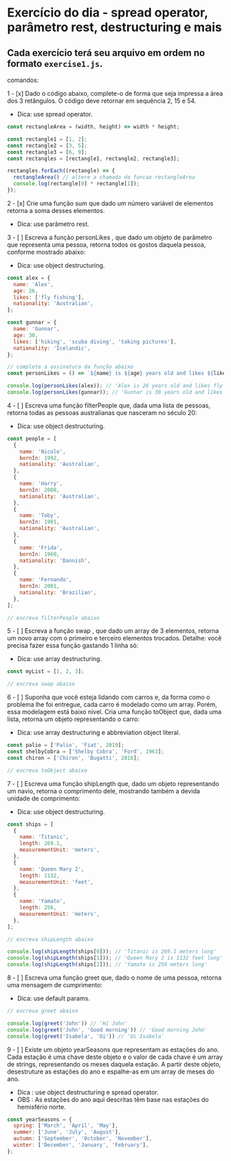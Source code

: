 # Exercício do dia - spread operator, parâmetro rest, destructuring e mais

## Cada exercício terá seu arquivo em ordem no formato `exercise1.js`.

comandos:

1 - [x] Dado o código abaixo, complete-o de forma que seja impressa a área dos 3 retângulos. O código deve retornar em sequência 2, 15 e 54.
 - Dica: use spread operator.

```js
const rectangleArea = (width, height) => width * height;

const rectangle1 = [1, 2];
const rectangle2 = [3, 5];
const rectangle3 = [6, 9];
const rectangles = [rectangle1, rectangle2, rectangle3];

rectangles.forEach((rectangle) => {
  rectangleArea() // altere a chamada da funcao rectangleArea
  console.log(rectangle[0] * rectangle[1]);
});
```

2 - [x] Crie uma função sum que dado um número variável de elementos retorna a soma desses elementos.
 - Dica: use parâmetro rest.

3 - [ ]  Escreva a função personLikes , que dado um objeto de parâmetro que representa uma pessoa, retorna todos os gostos daquela pessoa, conforme mostrado abaixo:
 - Dica: use object destructuring.

```js
const alex = {
  name: 'Alex',
  age: 26,
  likes: ['fly fishing'],
  nationality: 'Australian',
};

const gunnar = {
  name: 'Gunnar',
  age: 30,
  likes: ['hiking', 'scuba diving', 'taking pictures'],
  nationality: 'Icelandic',
};

// complete a assinatura da função abaixo
const personLikes = () => `${name} is ${age} years old and likes ${likes.join(', ')}.`;

console.log(personLikes(alex)); // 'Alex is 26 years old and likes fly fishing.'
console.log(personLikes(gunnar)); // 'Gunnar is 30 years old and likes hiking, scuba diving, taking pictures.'
```

4 - [ ] Escreva uma função filterPeople que, dada uma lista de pessoas, retorna todas as pessoas australianas que nasceram no século 20:
 - Dica: use object destructuring.

```js
const people = [
  {
    name: 'Nicole',
    bornIn: 1992,
    nationality: 'Australian',
  },
  {
    name: 'Harry',
    bornIn: 2008,
    nationality: 'Australian',
  },
  {
    name: 'Toby',
    bornIn: 1901,
    nationality: 'Australian',
  },
  {
    name: 'Frida',
    bornIn: 1960,
    nationality: 'Dannish',
  },
  {
    name: 'Fernando',
    bornIn: 2001,
    nationality: 'Brazilian',
  },
];

// escreva filterPeople abaixo
```

5 - [ ] Escreva a função swap , que dado um array de 3 elementos, retorna um novo array com o primeiro e terceiro elementos trocados. Detalhe: você precisa fazer essa função gastando 1 linha só:
 - Dica: use array destructuring.

```js
const myList = [1, 2, 3];

// escreva swap abaixo
```

6 - [ ] Suponha que você esteja lidando com carros e, da forma como o problema lhe foi entregue, cada carro é modelado como um array. Porém, essa modelagem está baixo nível. Cria uma função toObject que, dada uma lista, retorna um objeto representando o carro:
 - Dica: use array destructuring e abbreviation object literal.

```js
const palio = ['Palio', 'Fiat', 2019];
const shelbyCobra = ['Shelby Cobra', 'Ford', 1963];
const chiron = ['Chiron', 'Bugatti', 2016];

// escreva toObject abaixo
```

7 - [ ] Escreva uma função shipLength que, dado um objeto representando um navio, retorna o comprimento dele, mostrando também a devida unidade de comprimento:
 - Dica: use object destructuring.

```js
const ships = [
  {
    name: 'Titanic',
    length: 269.1,
    measurementUnit: 'meters',
  },
  {
    name: 'Queen Mary 2',
    length: 1132,
    measurementUnit: 'feet',
  },
  {
    name: 'Yamato',
    length: 256,
    measurementUnit: 'meters',
  },
];

// escreva shipLength abaixo

console.log(shipLength(ships[0])); // 'Titanic is 269.1 meters long'
console.log(shipLength(ships[1])); // 'Queen Mary 2 is 1132 feet long'
console.log(shipLength(ships[2])); // 'Yamato is 256 meters long'
```

8 - [ ] Escreva uma função greet que, dado o nome de uma pessoa, retorna uma mensagem de cumprimento:
  - Dica: use default params.

```js
// escreva greet abaixo

console.log(greet('John')) // 'Hi John'
console.log(greet('John', 'Good morning')) // 'Good morning John'
console.log(greet('Isabela', 'Oi')) // 'Oi Isabela'
```

9 - [ ] Existe um objeto yearSeasons que representam as estações do ano. Cada estação é uma chave deste objeto e o valor de cada chave é um array de strings, representando os meses daquela estação. A partir deste objeto, desestruture as estações do ano e espalhe-as em um array de meses do ano.
 - Dica : use object destructuring e spread operator.
 - OBS : As estações do ano aqui descritas têm base nas estações do hemisfério norte.

```js
const yearSeasons = {
  spring: ['March', 'April', 'May'],
  summer: ['June', 'July', 'August'],
  autumn: ['September', 'October', 'November'],
  winter: ['December', 'January', 'February'],
};
```